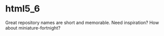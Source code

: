 # html5_6
Great repository names are short and memorable. Need inspiration? How about miniature-fortnight?
